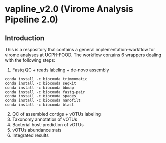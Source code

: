 # vapline_v2.0 (Virome Analysis Pipeline 2.0)

## Introduction

This is a respository that contains a general implementation-workflow for virome analyses at UCPH-FOOD.
The workflow contains 6 wrappers dealing with the following steps:

1) Fastq QC + reads labeling + de-novo assembly

```
conda install -c bioconda trimmomatic
conda install -c bioconda seqkit 
conda install -c bioconda bbmap 
conda install -c bioconda fastq-pair 
conda install -c bioconda spades  
conda install -c bioconda nanofilt
conda install -c bioconda blast
```

2) QC of assembled contigs + vOTUs labeling
3) Taxonomy annotation of vOTUs
4) Bacterial host-prediction of vOTUs
5) vOTUs abundance stats
6) Integrated results

